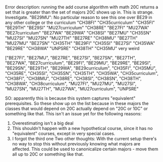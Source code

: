Error description:
running the add course algorithm with math 20C returns a set that is greater than the set of majors 20C shows up in. This is strange. Investigate.
"BE29MU": No particular reason to see this one over BE29 in any other college or the curriculum
  "CH38FI"
  "CH35curriculum"
  "CH35FI"
  "BE29TH"
  "BE29SI"
  "MU27curriculum"
  "CH38RE"
  "BE27FI"
  "MU27WA"
  "BE27curriculum"
  "BE27WA"
  "BE29WA"
  "CH38SI"
  "BE27MU"
  "CH35SN"
  "MU27SI"
  "MU27SN"
  "MU27TH"
  "BE27RE"
  "CH38MU"
  "BE27TH"
  "MU27MU"
  "BE27SN"
  "CH35TH"
  "BE29FI"
  "CH35SI"
  "BE27SI"
  "CH35WA"
  "BE29RE"
  "CH38WA"
  "UNPSRE"
  "CH38TH"
  "CH35MU"
very weird

["BE27FI", 
"BE27MU",
"BE27RE",
"BE27SI",
"BE27SN",
"BE27TH",
"BE27WA",
"BE27curriculum",
"BE29FI",
"BE29MU",
"BE29RE",
"BE29SI",
"BE29SN",
"BE29TH",
"BE29WA",
"BE29curriculum",
"CH35FI",
"CH35MU",
"CH35RE",
"CH35SI",
"CH35SN",
"CH35TH",
"CH35WA", 
"CH35curriculum",
"CH38FI",
"CH38MU",
"CH38RE",
"CH38SI",
"CH38SN",
"CH38TH",
"CH38WA",
"CH38curriculum",
"MU27FI",
"MU27MU",
"MU27SI",
"MU27SN",
"MU27TH",
"MU27WA",
"MU27curriculum",
"UNPSRE"

SO: apparently this is because this system captures "equivalent" prerequisites. So these show up on the list because in these majors the classes that would depend on 20C actually depend on "20C or 10C" or something like that. This isn't an issue yet for the following reasons:
1. Overestimating isn't a big deal
2. This shouldn't happen with a new hypothetical course, since it has no "equivalent" courses, except in very special cases.
3. I forgot the third one
Two other thoughts:
With the current setup there's no way to stop this without previously knowing what majors are affected.
This could be used to canonicalize certain majors - move them all up to 20C or something like that.
